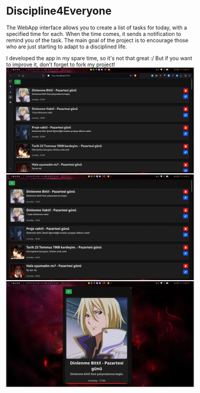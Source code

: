 # Discipline4Everyone
The WebApp interface allows you to create a list of tasks for today, with a specified time for each. When the time comes, it sends a notification to remind you of the task. The main goal of the project is to encourage those who are just starting to adapt to a disciplined life.

I developed the app in my spare time, so it's not that great :/ But if you want to improve it, don't forget to fork my project!
![web](ss/1.png)
![desktop](ss/2.png)
![responsive](ss/3.png)
